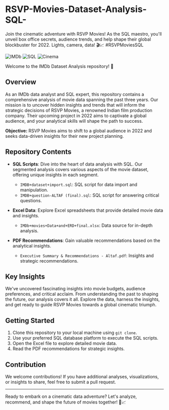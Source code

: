 # RSVP-Movies-Dataset-Analysis-SQL-
Join the cinematic adventure with RSVP Movies! As the SQL maestro, you'll unveil box office secrets, audience trends, and help shape their global blockbuster for 2022. Lights, camera, data! 🎬📈 #RSVPMoviesSQL

![IMDb](https://img.shields.io/badge/IMDb-Data%20Analysis-brightgreen)
![SQL](https://img.shields.io/badge/SQL-Expertise-blue)
![Cinema](https://img.shields.io/badge/Cinema-Insights-red)

Welcome to the IMDb Dataset Analysis repository! 🎥

## Overview

As an IMDb data analyst and SQL expert, this repository contains a comprehensive analysis of movie data spanning the past three years. Our mission is to uncover hidden insights and trends that will inform the strategic decisions of RSVP Movies, a renowned Indian film production company. Their upcoming project in 2022 aims to captivate a global audience, and your analytical skills will shape the path to success.

**Objective:** RSVP Movies aims to shift to a global audience in 2022 and seeks data-driven insights for their new project planning.

## Repository Contents

- **SQL Scripts**: Dive into the heart of data analysis with SQL. Our segmented analysis covers various aspects of the movie dataset, offering unique insights in each segment.
   - `IMDB+dataset+import.sql`: SQL script for data import and manipulation.
   - `IMDB+question-ALTAF (final).sql`: SQL script for answering critical questions.
   
- **Excel Data**: Explore Excel spreadsheets that provide detailed movie data and insights.
   - `IMDb+movies+Data+and+ERD+final.xlsx`: Data source for in-depth analysis.
   
- **PDF Recommendations**: Gain valuable recommendations based on the analytical insights.
   - `Executive Summary & Recommendations - Altaf.pdf`: Insights and strategic recommendations.

## Key Insights

We've uncovered fascinating insights into movie budgets, audience preferences, and critical acclaim. From understanding the past to shaping the future, our analysis covers it all. Explore the data, harness the insights, and get ready to guide RSVP Movies towards a global cinematic triumph.

## Getting Started

1. Clone this repository to your local machine using `git clone`.
2. Use your preferred SQL database platform to execute the SQL scripts.
3. Open the Excel file to explore detailed movie data.
4. Read the PDF recommendations for strategic insights.

## Contribution

We welcome contributions! If you have additional analyses, visualizations, or insights to share, feel free to submit a pull request.


---

Ready to embark on a cinematic data adventure? Let's analyze, recommend, and shape the future of movies together! 🍿📈
